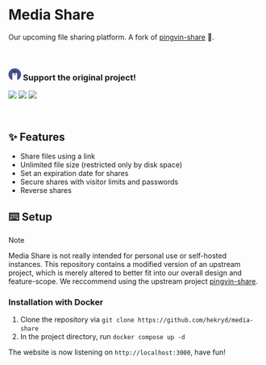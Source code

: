 # Media Share

Our upcoming file sharing platform. A fork of [pingvin-share](https://github.com/stonith404/pingvin-share) 💜.

<br/>

### <img  src="docs/static/img/pingvinshare.svg" width="25"/> Support the original project!

[![](https://dcbadge.limes.pink/api/server/wHRQ9nFRcK)](https://discord.gg/wHRQ9nFRcK)
[![](https://img.shields.io/badge/Crowdin-2E3340.svg?style=for-the-badge&logo=Crowdin&logoColor=white)](https://crowdin.com/project/pingvin-share)
[![](https://img.shields.io/badge/sponsor-30363D?style=for-the-badge&logo=GitHub-Sponsors&logoColor=#white)](https://github.com/sponsors/stonith404)

<br/>


## ✨ Features

- Share files using a link
- Unlimited file size (restricted only by disk space)
- Set an expiration date for shares
- Secure shares with visitor limits and passwords
- Reverse shares

## ⌨️ Setup

> [!NOTE]
> Media Share is not really intended for personal use or self-hosted instances.
> This repository contains a modified version of an upstream project, which is merely altered to better fit into our overall design and feature-scope.
> We reccommend using the upstream project [pingvin-share](https://github.com/stonith404/pingvin-share).

### Installation with Docker

1. Clone the repository via `git clone https://github.com/hekryd/media-share`
2. In the project directory, run `docker compose up -d`

The website is now listening on `http://localhost:3000`, have fun!
